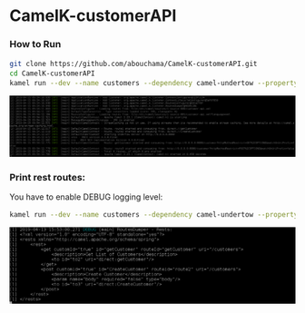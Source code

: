 # CamelK-customerAPI

### How to Run

```sh
git clone https://github.com/abouchama/CamelK-customerAPI.git
cd CamelK-customerAPI
kamel run --dev --name customers --dependency camel-undertow --property camel.rest.port=8080 --open-api customer-api.json customer-api.xml
```

![Camel K Routes started](images/CamelK_RoutesStarted.png "Camel-k Routes started")

### Print rest routes:

You have to enable DEBUG logging level:

```sh
kamel run --dev --name customers --dependency camel-undertow --property camel.rest.port=8080 --open-api customer-api.json --logging-level org.apache.camel.k=DEBUG customer-api.xml
```

![Camel K Rests Routes](images/CamelK-Rests.png "Camel-k Rests Routes")

